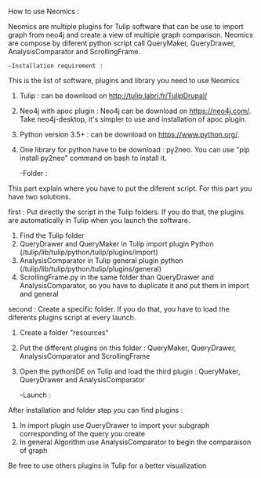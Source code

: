 How to use Neomics :

Neomics are multiple plugins for Tulip software that can be use to import graph from neo4j and create a view of multiple graph comparison. Neomics are compose
by diferent python script call QueryMaker, QueryDrawer, AnalysisComparator and ScrollingFrame.

    -Installation requirement :

This is the list of software, plugins and library you need to use Neomics
1) Tulip : can be download on http://tulip.labri.fr/TulipDrupal/
2) Neo4j with apoc plugin : Neo4j can be download on https://neo4j.com/. Take neo4j-desktop, it's simpler to use and installation of apoc plugin.
3) Python version 3.5+ : can be download on https://www.python.org/.
4) One library for python have to be download : py2neo. You can use "pip install py2neo" command on bash to install it.


    -Folder :

This part explain where you have to put the diferent script. For this part you have two solutions.

first :
Put directly the script in the Tulip folders. If you do that, the plugins are automatically in Tulip when you launch the software.
1) Find the Tulip folder
2) QueryDrawer and QueryMaker in Tulip import plugin Python (/tulip/lib/tulip/python/tulip/plugins/import)
3) AnalysisComparator in Tulip general plugin python (/tulip/lib/tulip/python/tulip/plugins/general)
4) ScrollingFrame.py in the same folder than QueryDrawer and AnalysisComparator, so you have to duplicate it and put them in import and general

second :
Create a specific folder. If you do that, you have to load the diferents plugins script at every launch.
1) Create a folder "resources"
2) Put the different plugins on this folder : QueryMaker, QueryDrawer, AnalysisComparator and ScrollingFrame
3) Open the pythonIDE on Tulip and load the third plugin : QueryMaker, QueryDrawer and AnalysisComparator

    -Launch :

After installation and folder step you can find plugins :
1) In import plugin use QueryDrawer to import your subgraph corresponding of the query you create
2) In general Algorithm use AnalysisComparator to begin the comparaison of graph



Be free to use others plugins in Tulip for a better visualization
